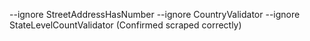 --ignore StreetAddressHasNumber --ignore CountryValidator --ignore StateLevelCountValidator (Confirmed scraped correctly)
